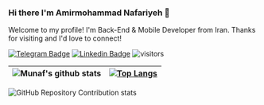 ### Hi there I'm Amirmohammad Nafariyeh 👋
Welcome to my profile! I'm Back-End & Mobile Developer from Iran. Thanks for visiting and I'd love to connect!

[![Telegram Badge](https://img.shields.io/badge/-Telegram-0e76a8?style=flat-square&logo=Telegram&logoColor=white)](https://t.me/amirsobhan1553/)
[![Linkedin Badge](https://img.shields.io/badge/-LinkedIn-0e76a8?style=flat-square&logo=Linkedin&logoColor=white)](https://www.linkedin.com/in/amirsobhan/)
![visitors](https://visitor-badge.laobi.icu/badge?page_id=a1383n)

| ![Munaf's github stats](https://github-readme-stats.vercel.app/api?username=a1383n&show_icons=true) | [![Top Langs](https://github-readme-stats.vercel.app/api/top-langs/?username=a1383n&layout=compact&hide=Shell)](https://github.com/anuraghazra/github-readme-stats)|
|-|-|
![GitHub Repository Contribution stats](https://github-contributor-stats.vercel.app/api?username=a1383n&hide=B&theme=default)



<!--
**a1383n/a1383n** is a ✨ _special_ ✨ repository because its `README.md` (this file) appears on your GitHub profile.

Here are some ideas to get you started:

- 🔭 I’m currently working on ...
- 🌱 I’m currently learning ...
- 👯 I’m looking to collaborate on ...
- 🤔 I’m looking for help with ...
- 💬 Ask me about ...
- 📫 How to reach me: ...
- 😄 Pronouns: ...
- ⚡ Fun fact: ...
-->
